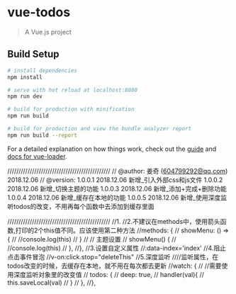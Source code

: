 # vue-todos

> A Vue.js project

## Build Setup

``` bash
# install dependencies
npm install

# serve with hot reload at localhost:8080
npm run dev

# build for production with minification
npm run build

# build for production and view the bundle analyzer report
npm run build --report
```

For a detailed explanation on how things work, check out the [guide](http://vuejs-templates.github.io/webpack/) and [docs for vue-loader](http://vuejs.github.io/vue-loader).


//////////////////////////////////////////////
//	@author: 姜奇 (604799292@qq.com) 2018.12.06
//	@version: 1.0.0.1  2018.12.06   新增_引入外部css和js文件
			  1.0.0.2  2018.12.06   新增_切换主题的功能
			  1.0.0.3  2018.12.06   新增_添加+完成+删除功能
			  1.0.0.4  2018.12.06   新增_缓存在本地的功能
			  1.0.0.5  2018.12.06   新增_使用深度监听todos的改变，不用再每个函数中去添加到缓存里面
				

//////////////////////////////////////////////
//1.<!--组件中template，最外层只能由一个标签包裹-->
//2.不建议在methods中，使用箭头函数,打印的2个this值不同。应该使用第二种方法
//methods: {
//	showMenu: () => {
//		//console.log(this)
//	}
//	// 主题设置
//	showMenu() {
//		//console.log(this)
//	},
//},
//3.设置自定义属性
//:data-index='index'
//4.阻止点击事件冒泡
//v-on:click.stop="deleteThis"
//5.深度监听
////监听属性，在todos改变的时候，去缓存在本地，就不用在每次都去更新
//watch: {
//		//需要使用深度监听对象里的改变值
//		todos: {
//	    deep: true,
//	    handler(val){
//	        this.saveLocal(val)
//	    }
//	  },
//},